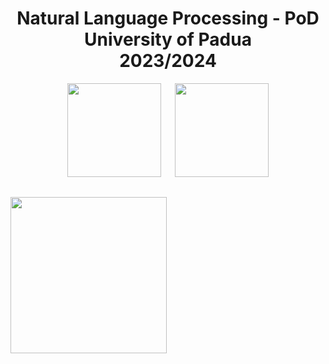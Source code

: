 

<h1 align="center">Natural Language Processing - PoD<br> University of Padua <br> 2023/2024</h1>

<p align="center">
  <img src="https://user-images.githubusercontent.com/62724611/166108149-7629a341-bbca-4a3e-8195-67f469a0cc08.png" height="150"/>
   
  <img src="https://user-images.githubusercontent.com/62724611/166108076-98afe0b7-802c-4970-a2d5-bbb997da759c.png" height="150"/>
</p>

<h2> <img src="https://media.giphy.com/media/v1.Y2lkPTc5MGI3NjExeGczaDVjcnRoa3ZwMnl3ZHh3ZTFlZDhhaGZwYTVkaGtzajZrc2plZSZlcD12MV9pbnRlcm5hbF9naWZfYnlfaWQmY3Q9Zw/0lGd2OXXHe4tFhb7Wh/giphy.gif" width="250"></h2>
